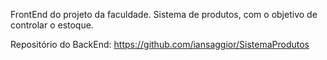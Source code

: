 FrontEnd do projeto da faculdade. 
Sistema de produtos, com o objetivo de controlar o estoque.

Repositório do BackEnd: https://github.com/iansaggior/SistemaProdutos
